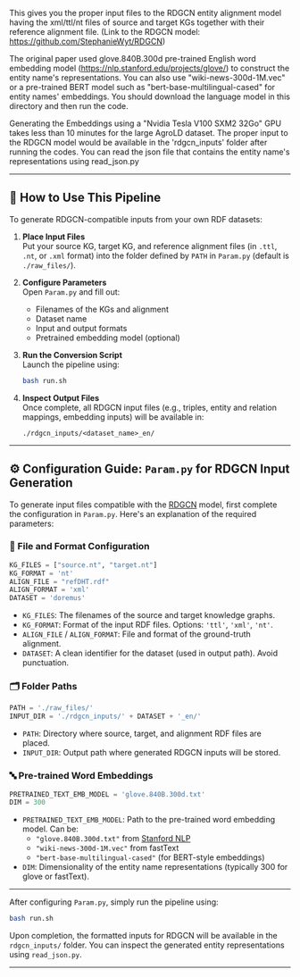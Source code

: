 This gives you the proper input files to the RDGCN entity alignment model having the xml/ttl/nt files of source and target KGs together with their reference alignment file.
(Link to the RDGCN model: https://github.com/StephanieWyt/RDGCN)

The original paper used glove.840B.300d pre-trained English word embedding model (https://nlp.stanford.edu/projects/glove/) to construct the entity name's representations. You can also use "wiki-news-300d-1M.vec" or a pre-trained BERT model such as "bert-base-multilingual-cased" for entity names' embeddings. You should download the language model in this directory and then run the code. 

Generating the Embeddings using a "Nvidia Tesla V100 SXM2 32Go" GPU takes less than 10 minutes for the large AgroLD dataset.
The proper input to the RDGCN model would be available in the 'rdgcn_inputs' folder after running the codes.
You can read the json file that contains the entity name's representations using read_json.py

---

## 🚀 How to Use This Pipeline

To generate RDGCN-compatible inputs from your own RDF datasets:

1. **Place Input Files**  
   Put your source KG, target KG, and reference alignment files (in `.ttl`, `.nt`, or `.xml` format) into the folder defined by `PATH` in `Param.py` (default is `./raw_files/`).

2. **Configure Parameters**  
   Open `Param.py` and fill out:
   - Filenames of the KGs and alignment
   - Dataset name
   - Input and output formats
   - Pretrained embedding model (optional)

3. **Run the Conversion Script**  
   Launch the pipeline using:
   ```bash
   bash run.sh
   ```

4. **Inspect Output Files**  
   Once complete, all RDGCN input files (e.g., triples, entity and relation mappings, embedding inputs) will be available in:
   ```
   ./rdgcn_inputs/<dataset_name>_en/
   ```

---

## ⚙️ Configuration Guide: `Param.py` for RDGCN Input Generation

To generate input files compatible with the [RDGCN](https://github.com/StephanieWyt/RDGCN) model, first complete the configuration in `Param.py`. Here's an explanation of the required parameters:

### 📂 File and Format Configuration
```python
KG_FILES = ["source.nt", "target.nt"]
KG_FORMAT = 'nt'
ALIGN_FILE = "refDHT.rdf"
ALIGN_FORMAT = 'xml'
DATASET = 'doremus'
```
- `KG_FILES`: The filenames of the source and target knowledge graphs.
- `KG_FORMAT`: Format of the input RDF files. Options: `'ttl'`, `'xml'`, `'nt'`.
- `ALIGN_FILE` / `ALIGN_FORMAT`: File and format of the ground-truth alignment.
- `DATASET`: A clean identifier for the dataset (used in output path). Avoid punctuation.

### 🗂 Folder Paths
```python
PATH = './raw_files/'
INPUT_DIR = './rdgcn_inputs/' + DATASET + '_en/'
```
- `PATH`: Directory where source, target, and alignment RDF files are placed.
- `INPUT_DIR`: Output path where generated RDGCN inputs will be stored.

### 🔤 Pre-trained Word Embeddings
```python
PRETRAINED_TEXT_EMB_MODEL = 'glove.840B.300d.txt'
DIM = 300
```
- `PRETRAINED_TEXT_EMB_MODEL`: Path to the pre-trained word embedding model. Can be:
  - `"glove.840B.300d.txt"` from [Stanford NLP](https://nlp.stanford.edu/projects/glove/)
  - `"wiki-news-300d-1M.vec"` from fastText
  - `"bert-base-multilingual-cased"` (for BERT-style embeddings)
- `DIM`: Dimensionality of the entity name representations (typically 300 for glove or fastText).

---

After configuring `Param.py`, simply run the pipeline using:

```bash
bash run.sh
```

Upon completion, the formatted inputs for RDGCN will be available in the `rdgcn_inputs/` folder. You can inspect the generated entity representations using `read_json.py`.

---
